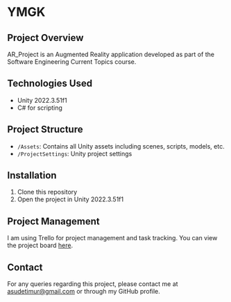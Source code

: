 # YMGK

## Project Overview
AR_Project is an Augmented Reality application developed as part of the Software Engineering Current Topics course. 

## Technologies Used
- Unity 2022.3.51f1
- C# for scripting

## Project Structure
- `/Assets`: Contains all Unity assets including scenes, scripts, models, etc.
- `/ProjectSettings`: Unity project settings

## Installation
1. Clone this repository
2. Open the project in Unity 2022.3.51f1

## Project Management
I am using Trello for project management and task tracking. You can view the project board [here](https://trello.com/b/4pU2Hcnh/ymgk).

## Contact
For any queries regarding this project, please contact me at asudetimur@gmail.com or through my GitHub profile.
